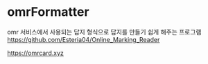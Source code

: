 # omrFormatter
omr 서비스에서 사용되는 답지 형식으로 답지를 만들기 쉽게 해주는 프로그램
[https://github.com/Esteria04/Online_Marking_Reader
](https://github.com/Esteria04/Online_Mark_Recognization)

https://omrcard.xyz

